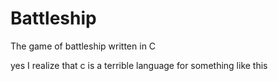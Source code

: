 # Battleship
The game of battleship written in C

yes I realize that c is a terrible language for something like this
